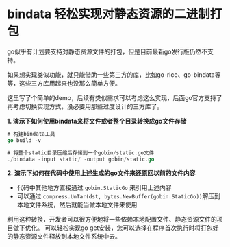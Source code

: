 # bindata 轻松实现对静态资源的二进制打包

go似乎有计划要支持对静态资源文件的打包，但是目前最新go发行版仍然不支持。

如果想实现类似功能，就只能借助一些第三方的库，比如go-rice、go-bindata等等，这些三方库用起来也没那么简单方便。

这里写了个简单的demo，后续有类似需求可以考虑这么实现，后面go官方支持了再考虑切换实现方式，没必要用那些过度设计的三方库了。

**1. 演示下如何使用bindata来将文件或者整个目录转换成go文件存储**

```go
# 构建bindata工具
go build -v

# 将整个static目录压缩后存储到一个gobin/static.go文件
./bindata -input static/ -output gobin/static.go
```

**2. 演示下如何在代码中使用上述生成的go文件来还原回以前的文件内容**

- 代码中其他地方直接通过 `gobin.StaticGo` 来引用上述内容
- 可以通过 `compress.UnTar(dst, bytes.NewBuffer(gobin.StaticGo))`解压到本地文件系统，然后就能当做本地文件来使用

利用这种转换，开发者可以很方便地将一些依赖本地配置文件、静态资源文件的项目做下优化。
可以轻松实现go get安装，您可以选择在程序首次执行时将打包好的静态资源文件释放到本地文件系统中去。

